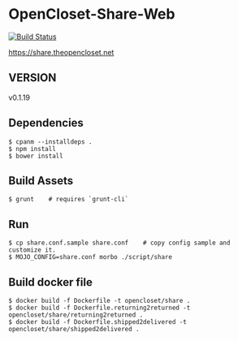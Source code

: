 # OpenCloset-Share-Web #

[![Build Status](https://travis-ci.org/opencloset/monitor.svg?branch=v0.1.19)](https://travis-ci.org/opencloset/OpenCloset-Share-Web)

https://share.theopencloset.net

## VERSION ##

v0.1.19

## Dependencies ##

    $ cpanm --installdeps .
    $ npm install
    $ bower install

## Build Assets ##

    $ grunt    # requires `grunt-cli`

## Run ##

    $ cp share.conf.sample share.conf    # copy config sample and customize it.
    $ MOJO_CONFIG=share.conf morbo ./script/share

## Build docker file ##

    $ docker build -f Dockerfile -t opencloset/share .
    $ docker build -f Dockerfile.returning2returned -t opencloset/share/returning2returned .
    $ docker build -f Dockerfile.shipped2delivered -t opencloset/share/shipped2delivered .
